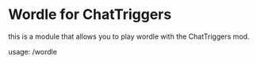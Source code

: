 # Wordle for ChatTriggers
this is a module that allows you to play wordle with the ChatTriggers mod.

usage:
    /wordle
